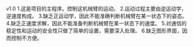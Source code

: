 v1.0
1.这是项目的主程序。控制这机械臂的运动。
2.运动过程主要由逆运动学，逆速度构成。
3.缺乏正运动学，因此不能准确判断机械臂在某一状态下的姿态。
4.缺乏正速度求解，因此不能准备判断机械臂在某一状态下的速度。
5.对通信的稳定性和运动的安全性只做了简单的设置，需要深入处理。
6.缺乏图形界面，因而控制不方便。
